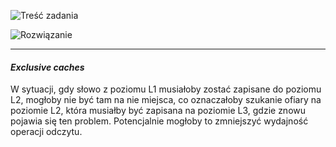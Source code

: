 ![Treść zadania](https://i.imgur.com/JguY1Aw.png)

![Rozwiązanie](https://i.imgur.com/JPUdxwN.png)

---
#### *Exclusive caches*

W sytuacji, gdy słowo z poziomu L1 musiałoby zostać zapisane do poziomu L2, mogłoby nie być tam na nie miejsca, co oznaczałoby szukanie ofiary na poziomie L2, która musiałby być zapisana na poziomie L3, gdzie znowu pojawia się ten problem. Potencjalnie mogłoby to zmniejszyć wydajność operacji odczytu.